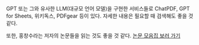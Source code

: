 
GPT 또는 그와 유사한 LLM(대규모 언어 모델)을 구현한 서비스들로 ChatPDF, GPT for Sheets, 위키독스, PDFgear 등이 있다. 자세한 내용은 필요할 때 검색해도 좋을 것 같다.

또한, 홍창수라는 저자의 논문들을 읽는 것도 좋을 것 같다. <a href="https://brunch.co.kr/@gauss92tgrd/78" target="_self">논문 모음집 보러 가기</a>